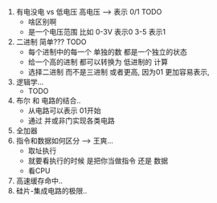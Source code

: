 1. 有电没电 vs 低电压 高电压 --> 表示 0/1 TODO
   - 啥区别啊 
   - 是一个电压范围 比如 0-3V 表示0 3-5 表示1
2. 二进制 简单??? TODO
   - 每个进制中的每一个 单独的数 都是一个独立的状态
   - 给一个高的进制 都可以转换为 低进制的 计算
   - 选择二进制 而不是三进制 或者更高, 因为01 更加容易表示, 
3. 逻辑学...
   - TODO
4. 布尔 和 电路的结合..
   - 从电路可以表示 01开始
   - 通过 并或非门实现各类电路
5. 全加器
6. 指令和数据如何区分 --> 王爽...
   - 取址执行
   - 就要看执行的时候 是把你当做指令 还是 数据
   - 看CPU
7. 高速缓存命中..
8. 硅片-集成电路的极限..